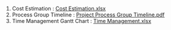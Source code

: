 1. Cost Estimation : [Cost Estimation.xlsx](https://github.com/maheshbabuwarman/OurAI-Sdn.-Bhd./files/7896602/Cost.Estimation.xlsx)
2. Process Group Timeline : [Project Process Group Timeline.pdf](https://github.com/maheshbabuwarman/OurAI-Sdn.-Bhd./files/7896611/Project.Process.Group.Timeline.pdf)
3. Time Management Gantt Chart : [Time Management.xlsx](https://github.com/maheshbabuwarman/OurAI-Sdn.-Bhd./files/7896617/Time.Management.xlsx)



